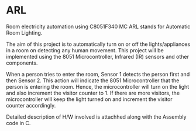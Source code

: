# ARL
 Room electricity automation using C8051F340 MC
 ARL stands for Automatic Room Lighting.
 
The aim of this project is to automatically turn on or off the lights/appliances in a room 
on detecting any human movement. This project will be implemented using the 8051 Microcontroller, Infrared (IR) sensors
and other components.

When a person tries to enter the room, Sensor 1 detects the person first and then Sensor 2. 
This action will indicate the 8051 Microcontroller that the person is entering the room. 
Hence, the microcontroller will turn on the light and also increment the visitor counter to 1. 
If there are more visitors, the microcontroller will keep the light turned on and increment the visitor counter accordingly.

Detailed description of H/W involved is attachhed along with the Assembly code in C.
